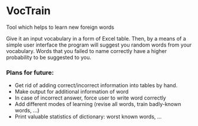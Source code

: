 # VocTrain
Tool which helps to learn new foreign words 

Give it an input vocabulary in a form of Excel table.
Then, by a means of a simple user interface the program will suggest you random words from your vocabulary.
Words that you failed to name correctly have a higher probability to be suggested to you.


### Plans for future:
* Get rid of adding correct/incorrect information into tables by hand.
* Make output for additional information of word
* In case of incorrect answer, force user to write word correctly
* Add different modes of learning (revise all words, train badly-known words, ...)
* Print valuable statistics of dictionary: worst known words, ...

